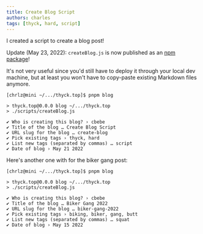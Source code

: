 ```yaml
---
title: Create Blog Script
authors: charles
tags: [thyck, hard, script]
---
```


I created a script to create a blog post!

Update (May 23, 2022): `createBlog.js` is now published as an [npm package](https://www.npmjs.com/package/create-md-blog)!

<!--truncate-->

It's not very useful since you'd still have to deploy it through your local dev machine, but at least you won't have to copy-paste existing Markdown files anymore.

```
[chrlz@mini ~/.../thyck.top]$ pnpm blog

> thyck.top@0.0.0 blog ~/.../thyck.top
> ./scripts/createBlog.js

✔ Who is creating this blog? › cbebe
✔ Title of the blog … Create Blog Script
✔ URL slug for the blog … create-blog
✔ Pick existing tags › thyck, hard
✔ List new tags (separated by commas) … script
✔ Date of blog › May 21 2022
```

Here's another one with for the biker gang post:

```
[chrlz@mini ~/.../thyck.top]$ pnpm blog

> thyck.top@0.0.0 blog ~/.../thyck.top
> ./scripts/createBlog.js

✔ Who is creating this blog? › cbebe
✔ Title of the blog … Biker Gang 2022
✔ URL slug for the blog … biker-gang-2022
✔ Pick existing tags › biking, biker, gang, butt
✔ List new tags (separated by commas) … squat
✔ Date of blog › May 15 2022
```
